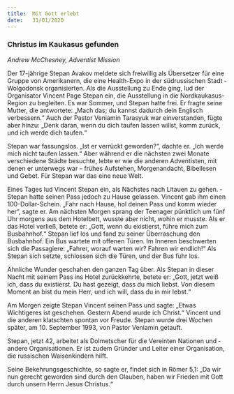 ```yaml
---
title:  Mit Gott erlebt
date:   31/01/2020
---
```


### Christus im Kaukasus gefunden

_Andrew McChesney, Adventist Mission_

Der 17-jährige Stepan Avakov meldete sich freiwillig als Übersetzer für eine Gruppe von Amerikanern, die eine Health-Expo in der südrussischen Stadt ­Wolgodonsk organisierten. Als die Ausstellung zu Ende ging, lud der Organisator Vincent Page Stepan ein, die Ausstellung in die Nordkaukasus-Region zu begleiten. Es war Sommer, und Stepan hatte frei. Er fragte seine Mutter, die antwortete: „Mach das; du kannst dadurch dein Englisch verbessern.“ Auch der Pastor Veniamin Tarasyuk war einverstanden, fügte aber hinzu: „Denk daran, wenn du dich taufen lassen willst, komm zurück, und ich werde dich taufen.“

Stepan war fassungslos. „Ist er verrückt geworden?“, dachte er. „Ich werde mich nicht taufen lassen.“ Aber während er die nächsten zwei Monate verschiedene Städte besuchte, lebte er wie die anderen Adventisten, mit denen er unterwegs war – frühes Aufstehen, Morgenandacht, Bibellesen und Gebet. Für Stepan war das eine neue Welt.

Eines Tages lud Vincent Stepan ein, als Nächstes nach Litauen zu gehen. ­Stepan hatte seinen Pass jedoch zu Hause gelassen. Vincent gab ihm einen 100-Dollar-Schein. „Fahr nach Hause, hol deinen Pass und komm wieder her“, sagte er. Am nächsten Morgen sprang der Teenager pünktlich um fünf Uhr morgens aus dem Hotelbett, wusste aber nicht, wohin er musste. Als er das Hotel verließ, betete er: „Gott, wenn du existierst, führe mich zum Busbahnhof.“ Stepan lief los und fand zu seiner Überraschung den Busbahnhof. Ein Bus wartete mit offenen Türen. Im Inneren beschwerten sich die Passagiere: „Fahrer, worauf warten wir? Fahren wir endlich!“ Als Stepan sich setzte, schlossen sich die Türen, und der Bus fuhr los.

Ähnliche Wunder geschahen den ganzen Tag über. Als Stepan in dieser Nacht mit seinem Pass ins Hotel zurückkehrte, betete er: „Gott, jetzt weiß ich, dass du existierst. Du hast gezeigt, dass du mich liebst. Von diesem Moment an bist du mein Herr, und ich will, dass du in mir lebst.“

Am Morgen zeigte Stepan Vincent seinen Pass und sagte: „Etwas Wichtigeres ist geschehen. Gestern Abend wurde ich Christ.“ Vincent und die anderen klatschten spontan vor Freude. Stepan wurde drei Wochen später, am 10. September 1993, von Pastor Veniamin getauft.

Stepan, jetzt 42, arbeitet als Dolmetscher für die Vereinten Nationen und ­andere Organisationen. Er ist zudem Gründer und Leiter einer Organisation, die russischen Waisenkindern hilft.

Seine Bekehrungsgeschichte, so sagte er, findet sich in Römer 5,1: „Da wir nun gerecht geworden sind durch den Glauben, haben wir Frieden mit Gott durch unsern Herrn Jesus Christus.“